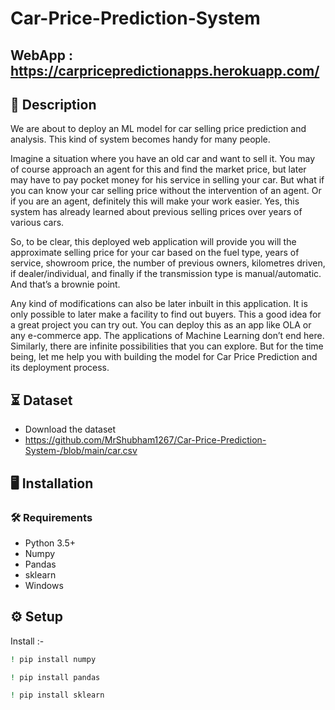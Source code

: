 # Car-Price-Prediction-System

## WebApp : https://carpricepredictionapps.herokuapp.com/

## 📝 Description
We are about to deploy an ML model for car selling price prediction and analysis. This kind of system becomes handy for many people.

Imagine a situation where you have an old car and want to sell it. You may of course approach an agent for this and find the market price, but later may have to pay pocket money for his service in selling your car. But what if you can know your car selling price without the intervention of an agent. Or if you are an agent, definitely this will make your work easier. Yes, this system has already learned about previous selling prices over years of various cars.

So, to be clear, this deployed web application will provide you will the approximate selling price for your car based on the fuel type, years of service, showroom price, the number of previous owners, kilometres driven, if dealer/individual, and finally if the transmission type is manual/automatic. And that’s a brownie point.

Any kind of modifications can also be later inbuilt in this application. It is only possible to later make a facility to find out buyers. This a good idea for a great project you can try out. You can deploy this as an app like OLA or any e-commerce app. The applications of Machine Learning don’t end here. Similarly, there are infinite possibilities that you can explore. But for the time being, let me help you with building the model for Car Price Prediction and its deployment process.

 
## ⏳ Dataset
- Download the dataset
- https://github.com/MrShubham1267/Car-Price-Prediction-System-/blob/main/car.csv

## :desktop_computer:	Installation

### :hammer_and_wrench: Requirements
* Python 3.5+
* Numpy
* Pandas
* sklearn
* Windows

## :gear: Setup
 Install :-
```bash
! pip install numpy

```
```bash
! pip install pandas

```
```bash
! pip install sklearn

```
